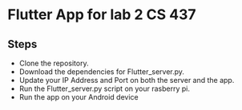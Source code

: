 # Flutter App for lab 2 CS 437

## Steps
- Clone the repository.
- Download the dependencies for Flutter_server.py.
- Update your IP Address and Port on both the server and the app.
- Run the Flutter_server.py script on your rasberry pi.
- Run the app on your Android device
